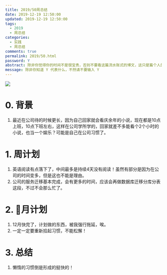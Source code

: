 ```yaml
---
title: 2019/50周总结
date: 2019-12-19 12:50:00
updated: 2019-12-19 12:50:00
tags:
  - 2019
  - 周总结
categories: 
  - 实践
  - 周总结
comments: true
permalink: 2019/50.html  
password: Y
abstract: 除非你觉得你的时间不是很宝贵，否则不要看这篇流水账式的博文，这只是篇个人的工作的学习一个总结而已，没有包含任何的技术细节
message: 除非你知道 Y 代表什么，不然请不要输入 Y
---
```


![][0]  

# 0. 背景

1. 最近在公司待的时候更长，因为自己回家就会看庆余年的小说，现在都是10点上班，10点下班左右，这样在公司学所学的，回家就差不多能看个2个小时的小说，也当一个娱乐？可能是自己在公司习惯了。

<!--more-->

# 1. 周计划

1. 英语阅读有点落下了，中间最多是持续4天没有阅读！虽然有部分是因为在公司的时间变多，但是这也不能是理由。
2. 公司的服务迁移基本完成，会有更多的时间，应该会再做数据库迁移分库分表这段，不过不会那么忙了。

# 2. 月计划

1. 12月快完了，计划做的东西，被我强行拖延，唉。
2. 一定一定要重新拾起习惯，不能松懈！

# 3. 总结

1. 懒惰的习惯倒是形成的挺快的！

[0]: https://leran2deeplearnjavawebtech.oss-cn-beijing.aliyuncs.com/background/2019-12-19%E7%83%88%E6%97%A5%E7%81%BC%E5%BF%83.webp